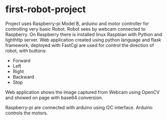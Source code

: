 # first-robot-project
Project uses Raspberry-pi Model B, arduino and motor controller for controlling very basic Robot.
Robot sees by webcam connected to Raspberry.
On Raspberry there is installed linux Raspbian with Python and lighthttp server.
Web application created using python language and flask framework, deployed with FastCgi are used for control the direction of robot, with buttons:
- Forward
- Left
- Right
- Backward
- Stop

Web application shows the image captured from Webcam using OpenCV and showed on page with base64 conversion.

Raspberry-pi are connected with arduino using I2C interface.
Arduino controls the motors.




